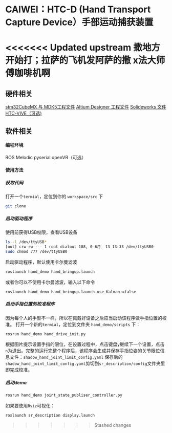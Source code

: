 # CAIWEI：HTC-D (Hand Transport Capture Device）手部运动捕获装置

<<<<<<< Updated upstream
撒地方开始打；拉萨的飞机发阿萨的撒
x法大师傅咖啡机啊
=======
## 硬件相关

[stm32CubeMX 与 MDK5工程文件](https://github.com/licaiwei/HTC-D/hardware/STM32)
[Altium Designer 工程文件](https://github.com/licaiwei/HTC-D/hardware/PCB)
[Solideworks 文件](https://github.com/licaiwei/HTC-D/hardware/Mechanism)
[HTC-VIVE（可选)]()

## 软件相关
#### 编程环境
ROS Melodic
pyserial
openVR（可选）

#### 使用方法
##### 获取代码
打开一个`termial`，定位到你的 `workspace/src` 下

```bash
git clone 
```
##### 启动驱动程序
使用前获得USB权限，查看USB设备
```bash
ls -l /dev/ttyUSB*
[out] crw-rw---- 1 root dialout 188, 0 6月  13 13:33 /dev/ttyUSB0
sudo chmod 777 /dev/ttyUSB0
```
启动驱动程序，默认使用卡尔曼滤波
```bash
roslaunch hand_demo hand_bringup.launch 
```
或者你可以不使用卡尔曼滤波，输入以下命令
```bash
roslaunch hand_demo hand_bringup.launch use_Kalman:=false
```
##### 启动手指位置的校准程序
因为每个人的手型不一样，所以在佩戴好设备之后应当启动该程序做手指位置的校准。
打开一个新的`termial`，定位到文件夹 `hand_demo/scripts` 下：

```bash
rosrun hand_demo hand_drive_init.py
```
根据图片提示设置手指的限位，在设置过程中，点击键盘`y`继续下一个设置，点击`n`为退出。完整的运行完整个程序后，该程序会生成并保存手指位姿的关节限位信息文件：`shadow_hand_joint_limit_config.yaml`
保存后的`shadow_hand_joint_limit_config.yaml`剪切到`sr_description/config`文件夹里即完成校准。
##### 启动demo
```bash
rosrun hand_demo joint_state_publiser_controller.py
```
如果要使用`Rviz`可视化：
```bash
roslaunch sr_description display.launch
```
>>>>>>> Stashed changes
